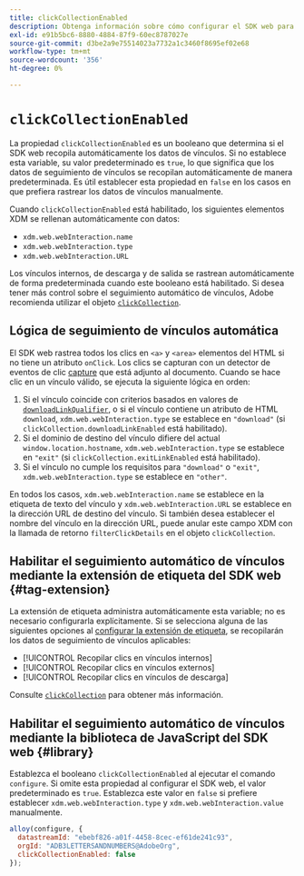 ```yaml
---
title: clickCollectionEnabled
description: Obtenga información sobre cómo configurar el SDK web para determinar si los datos de clics en vínculos se recopilan automáticamente.
exl-id: e91b5bc6-8880-4884-87f9-60ec8787027e
source-git-commit: d3be2a9e75514023a7732a1c3460f8695ef02e68
workflow-type: tm+mt
source-wordcount: '356'
ht-degree: 0%

---
```


# `clickCollectionEnabled`

La propiedad `clickCollectionEnabled` es un booleano que determina si el SDK web recopila automáticamente los datos de vínculos. Si no establece esta variable, su valor predeterminado es `true`, lo que significa que los datos de seguimiento de vínculos se recopilan automáticamente de manera predeterminada. Es útil establecer esta propiedad en `false` en los casos en que prefiera rastrear los datos de vínculos manualmente.

Cuando `clickCollectionEnabled` está habilitado, los siguientes elementos XDM se rellenan automáticamente con datos:

* `xdm.web.webInteraction.name`
* `xdm.web.webInteraction.type`
* `xdm.web.webInteraction.URL`

Los vínculos internos, de descarga y de salida se rastrean automáticamente de forma predeterminada cuando este booleano está habilitado. Si desea tener más control sobre el seguimiento automático de vínculos, Adobe recomienda utilizar el objeto [`clickCollection`](clickcollection.md).

## Lógica de seguimiento de vínculos automática

El SDK web rastrea todos los clics en `<a>` y `<area>` elementos del HTML si no tiene un atributo `onClick`. Los clics se capturan con un detector de eventos de clic [capture](https://www.w3.org/TR/uievents/#capture-phase) que está adjunto al documento. Cuando se hace clic en un vínculo válido, se ejecuta la siguiente lógica en orden:

1. Si el vínculo coincide con criterios basados en valores de [`downloadLinkQualifier`](downloadlinkqualifier.md), o si el vínculo contiene un atributo de HTML `download`, `xdm.web.webInteraction.type` se establece en `"download"` (si `clickCollection.downloadLinkEnabled` está habilitado).
1. Si el dominio de destino del vínculo difiere del actual `window.location.hostname`, `xdm.web.webInteraction.type` se establece en `"exit"` (si `clickCollection.exitLinkEnabled` está habilitado).
1. Si el vínculo no cumple los requisitos para `"download"` o `"exit"`, `xdm.web.webInteraction.type` se establece en `"other"`.

En todos los casos, `xdm.web.webInteraction.name` se establece en la etiqueta de texto del vínculo y `xdm.web.webInteraction.URL` se establece en la dirección URL de destino del vínculo. Si también desea establecer el nombre del vínculo en la dirección URL, puede anular este campo XDM con la llamada de retorno `filterClickDetails` en el objeto `clickCollection`.

## Habilitar el seguimiento automático de vínculos mediante la extensión de etiqueta del SDK web {#tag-extension}

La extensión de etiqueta administra automáticamente esta variable; no es necesario configurarla explícitamente. Si se selecciona alguna de las siguientes opciones al [configurar la extensión de etiqueta](/help/tags/extensions/client/web-sdk/web-sdk-extension-configuration.md), se recopilarán los datos de seguimiento de vínculos aplicables:

* [!UICONTROL Recopilar clics en vínculos internos]
* [!UICONTROL Recopilar clics en vínculos externos]
* [!UICONTROL Recopilar clics en vínculos de descarga]

Consulte [`clickCollection`](clickcollection.md) para obtener más información.

## Habilitar el seguimiento automático de vínculos mediante la biblioteca de JavaScript del SDK web {#library}

Establezca el booleano `clickCollectionEnabled` al ejecutar el comando `configure`. Si omite esta propiedad al configurar el SDK web, el valor predeterminado es `true`. Establezca este valor en `false` si prefiere establecer `xdm.web.webInteraction.type` y `xdm.web.webInteraction.value` manualmente.

```js
alloy(configure, {
  datastreamId: "ebebf826-a01f-4458-8cec-ef61de241c93",
  orgId: "ADB3LETTERSANDNUMBERS@AdobeOrg",
  clickCollectionEnabled: false
});
```
